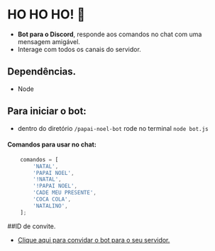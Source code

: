 # HO HO HO! 🎅 
- <strong> Bot para o Discord</strong>, responde aos comandos no chat com uma mensagem amigável.
- Interage com todos os canais do servidor.

## Dependências.
- Node

## Para iniciar o bot:
- dentro do diretório `/papai-noel-bot` rode no terminal `node bot.js`

#### Comandos para usar no chat: 
```javascript
    comandos = [
        'NATAL',
        'PAPAI NOEL',
        '!NATAL',
        '!PAPAI NOEL',
        'CADE MEU PRESENTE',
        'COCA COLA',
        'NATALINO',
    ];
```

##ID de convite.
- [Clique aqui para convidar o bot para o seu servidor.](https://discord.com/api/oauth2/authorize?client_id=784477009178656768&permissions=0&scope=bot)
